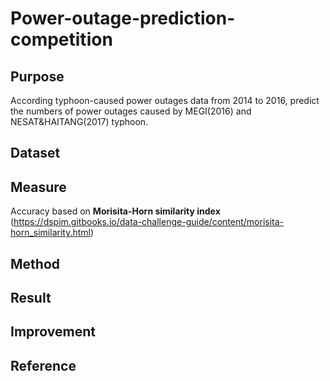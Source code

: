 # Power-outage-prediction-competition

## Purpose
According typhoon-caused power outages data from 2014 to 2016, predict the numbers of power outages caused by MEGI(2016) and NESAT&HAITANG(2017) typhoon.
## Dataset
## Measure
Accuracy based on **Morisita-Horn similarity index** (https://dspim.gitbooks.io/data-challenge-guide/content/morisita-horn_similarity.html)
## Method
## Result
## Improvement
## Reference
